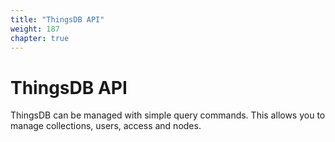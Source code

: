 ```yaml
---
title: "ThingsDB API"
weight: 187
chapter: true
---
```


# ThingsDB API

ThingsDB can be managed with simple query commands. This allows you to manage
collections, users, access and nodes.
